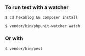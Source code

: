 ### To run test with a watcher
```shell script
$ cd hexablog && composer install 
```

```shell script
$ vendor/bin/phpunit-watcher watch 
```

### Or with 

```shell script
$ vendor/bin/pest 
```

